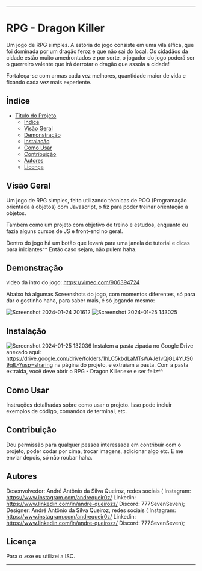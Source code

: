 

---

# RPG - Dragon Killer

Um jogo de RPG simples. A estória do jogo consiste em uma vila élfica, que foi dominada por um dragão feroz e que não sai do local.
Os cidadãos da cidade estão muito amedrontados e por sorte, o jogador do jogo poderá ser o guerreiro valente que irá derrotar o dragão que assola a cidade!

Fortaleça-se com armas cada vez melhores, quantidade maior de vida e ficando cada vez mais experiente.

## Índice

- [Título do Projeto](#RPG---Dragon-Killer)
  - [Índice](#índice)
  - [Visão Geral](#visão-geral)
  - [Demonstração](#demonstração)
  - [Instalação](#instalação)
  - [Como Usar](#como-usar)
  - [Contribuição](#contribuição)
  - [Autores](#autores)
  - [Licença](#licença)

## Visão Geral

Um jogo de RPG simples, feito utilizando técnicas de POO (Programação orientada à objetos) com Javascript, o fiz para poder treinar orientação à objetos. 

Também como um projeto com objetivo de treino e estudos, enquanto eu fazia alguns cursos de JS e front-end no geral.

Dentro do jogo há um botão que levará para uma janela de tutorial e dicas para iniciantes^^ Então caso sejam, não pulem haha.

## Demonstração

video da intro do jogo: https://vimeo.com/906394724

Abaixo há algumas Screenshots do jogo, com momentos diferentes, só para dar o gostinho haha, para saber mais, é só jogando mesmo:

![Screenshot 2024-01-24 201612](https://github.com/777SevenSeven/RPG-Game-Dragon-Killer/assets/135830488/8fae30eb-242f-4816-8dcd-fd103c22ad71)
![Screenshot 2024-01-25 143025](https://github.com/777SevenSeven/RPG-Game-Dragon-Killer/assets/135830488/e532fcbf-50d2-4151-a6e1-63517237d416)

## Instalação

![Screenshot 2024-01-25 132036](https://github.com/777SevenSeven/RPG-Game-Dragon-Killer/assets/135830488/291a3373-36be-4c90-9dc8-6b836118e29f)
Instalem a pasta zipada no Google Drive anexado aqui: https://drive.google.com/drive/folders/1hLC5kbdLaMTsWAJe1vQjGL4YUS09qIL-?usp=sharing na página do projeto, e extraiam a pasta. Com a pasta extraída, você deve abrir o RPG - Dragon Killer.exe e ser feliz^^

## Como Usar

Instruções detalhadas sobre como usar o projeto. Isso pode incluir exemplos de código, comandos de terminal, etc.

## Contribuição

Dou permissão para qualquer pessoa interessada em contribuir com o projeto, poder codar por cima, trocar imagens, adicionar algo etc. E me enviar depois, só não roubar haha.

## Autores

Desenvolvedor: André Antônio da Silva Queiroz, redes sociais ( Instagram: https://www.instagram.com/andrequeir0z/ Linkedin: https://www.linkedin.com/in/andre-queirozz/ Discord: 777SevenSeven);
Designer: André Antônio da Silva Queiroz, redes sociais ( Instagram: https://www.instagram.com/andrequeir0z/ Linkedin: https://www.linkedin.com/in/andre-queirozz/ Discord: 777SevenSeven);

## Licença

Para o .exe eu utilizei a ISC.

---
